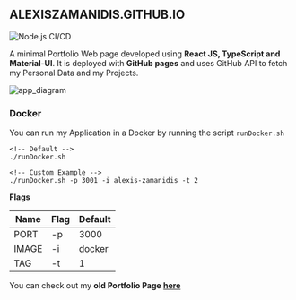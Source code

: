 ## ALEXISZAMANIDIS.GITHUB.IO

![Node.js CI/CD](https://github.com/alexiszamanidis/alexiszamanidis.github.io/workflows/Node.js%20CI/CD/badge.svg)

A minimal Portfolio Web page developed using **React JS, TypeScript and Material-UI**. It is deployed with **GitHub pages** and uses GitHub API to fetch my Personal Data and my Projects.

![app_diagram](https://user-images.githubusercontent.com/48658768/93704793-cd4b2280-fb20-11ea-8828-9995b23adc8d.png)

### Docker

You can run my Application in a Docker by running the script `runDocker.sh`

```
<!-- Default -->
./runDocker.sh

<!-- Custom Example -->
./runDocker.sh -p 3001 -i alexis-zamanidis -t 2
```

**Flags**

| Name  | Flag | Default |
| ----- | ---- | ------- |
| PORT  | \-p  | 3000    |
| IMAGE | \-i  | docker  |
| TAG   | \-t  | 1       |

You can check out my **old Portfolio Page** [**here**](https://alexiszamanidis.github.io/old_portfolio)
